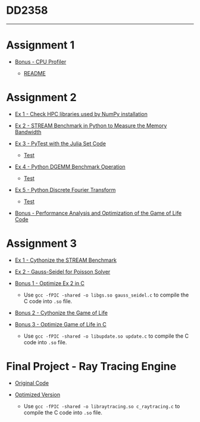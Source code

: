 # DD2358

---

# Assignment 1

- [Bonus - CPU Profiler](./Assignment%201/cpuProfiler.py)

	- [README](./Assignment%201/README.md)

# Assignment 2

- [Ex 1 - Check HPC libraries used by NumPy installation](./Assignment%202/Ex1.py)

- [Ex 2 - STREAM Benchmark in Python to Measure the Memory Bandwidth](./Assignment%202/Ex2.py)

- [Ex 3 - PyTest with the Julia Set Code](./Assignment%202/Ex3_JuliaSet.py)

	- [Test](./Assignment%202/test_Ex3_JuliaSet.py)

- [Ex 4 - Python DGEMM Benchmark Operation](./Assignment%202/Ex4.py)

	- [Test](./Assignment%202/test_Ex4.py)

- [Ex 5 - Python Discrete Fourier Transform](./Assignment%202/Ex5.py)

	- [Test](./Assignment%202/test_Ex5.py)

- [Bonus - Performance Analysis and Optimization of the Game of Life Code](./Assignment%202/Bonus_conway.py)

# Assignment 3

- [Ex 1 - Cythonize the STREAM Benchmark](./Assignment%203/Ex1)

- [Ex 2 - Gauss-Seidel for Poisson Solver](./Assignment%203/Ex2)

- [Bonus 1 - Optimize Ex 2 in C](./Assignment%203/Ex2/Bonus)

	- Use `gcc -fPIC -shared -o libgs.so gauss_seidel.c` to compile the C code into `.so` file.

- [Bonus 2 - Cythonize the Game of Life](./Assignment%203/BonusB2)

- [Bonus 3 - Optimize Game of Life in C](./Assignment%203/BonusB3)

	- Use `gcc -fPIC -shared -o libupdate.so update.c` to compile the C code into `.so` file.

# Final Project - Ray Tracing Engine

- [Original Code](./Final%20Project/Original%20Code)

- [Optimized Version](./Final%20Project/Optimized)

	- Use `gcc -fPIC -shared -o libraytracing.so c_raytracing.c` to compile the C code into `.so` file.